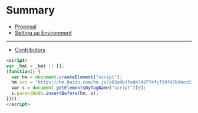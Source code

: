 # Summary


- [Proposal](./proposal.md)
- [Setting up Environment](./setup-env.md)


---------------

- [Contributors](./misc/contributors.md)

```html
<script>
var _hmt = _hmt || [];
(function() {
  var hm = document.createElement("script");
  hm.src = "https://hm.baidu.com/hm.js?a83a9b3fed4749774fcf29f47b94cc01";
  var s = document.getElementsByTagName("script")[0]; 
  s.parentNode.insertBefore(hm, s);
})();
</script>
```